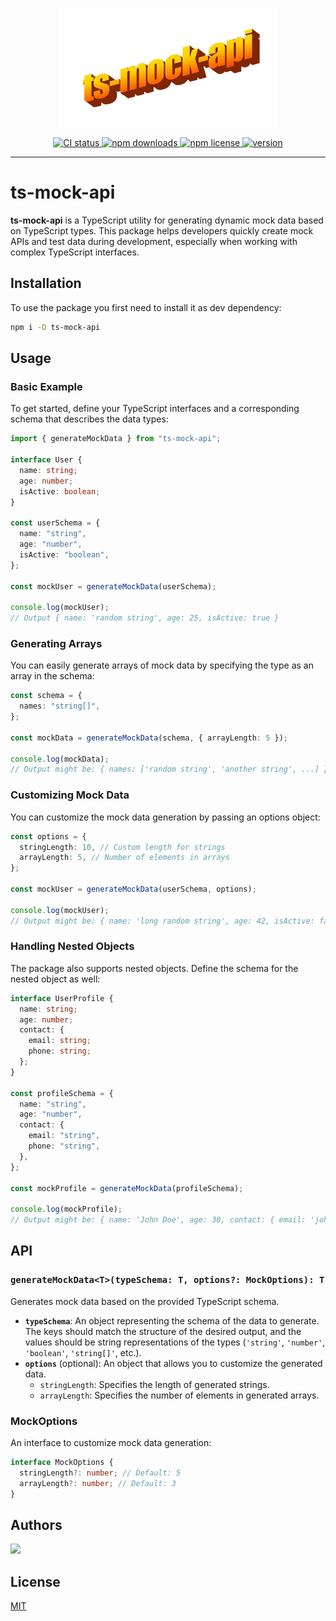 <p align="center">
    <img src="./assets/logo.png" width="350" />
</p>

<p align="center">
	<a href="https://github.com/amir-ben-shimol/ts-mock-api">
    	<img src="https://img.shields.io/github/actions/workflow/status/amir-ben-shimol/ts-mock-api/integrate.yaml?label=CI&logo=GitHub" alt="CI status">
  	</a>
	<a href="https://www.npmjs.com/package/ts-mock-api">
    	<img src="https://img.shields.io/npm/dm/ts-mock-api?logo=NPM" alt="npm downloads">
  	</a>
	<a href="https://github.com/amir-ben-shimol/ts-mock-api">
    	<img src="https://img.shields.io/npm/l/ts-mock-api" alt="npm license">
  	</a>
	<a href="https://github.com/amir-ben-shimol/ts-mock-api">
    	<img src="https://img.shields.io/npm/v/ts-mock-api?label=version" alt="version">
  	</a>
</p>

<hr />

# ts-mock-api

**ts-mock-api** is a TypeScript utility for generating dynamic mock data based on TypeScript types. This package helps developers quickly create mock APIs and test data during development, especially when working with complex TypeScript interfaces.

## Installation

To use the package you first need to install it as dev dependency:

```bash
npm i -D ts-mock-api
```

## Usage

### Basic Example

To get started, define your TypeScript interfaces and a corresponding schema that describes the data types:

```typescript
import { generateMockData } from "ts-mock-api";

interface User {
  name: string;
  age: number;
  isActive: boolean;
}

const userSchema = {
  name: "string",
  age: "number",
  isActive: "boolean",
};

const mockUser = generateMockData(userSchema);

console.log(mockUser);
// Output { name: 'random string', age: 25, isActive: true }
```

### Generating Arrays

You can easily generate arrays of mock data by specifying the type as an array in the schema:

```typescript
const schema = {
  names: "string[]",
};

const mockData = generateMockData(schema, { arrayLength: 5 });

console.log(mockData);
// Output might be: { names: ['random string', 'another string', ...] }
```

### Customizing Mock Data

You can customize the mock data generation by passing an options object:

```typescript
const options = {
  stringLength: 10, // Custom length for strings
  arrayLength: 5, // Number of elements in arrays
};

const mockUser = generateMockData(userSchema, options);

console.log(mockUser);
// Output might be: { name: 'long random string', age: 42, isActive: false }
```

### Handling Nested Objects

The package also supports nested objects. Define the schema for the nested object as well:

```typescript
interface UserProfile {
  name: string;
  age: number;
  contact: {
    email: string;
    phone: string;
  };
}

const profileSchema = {
  name: "string",
  age: "number",
  contact: {
    email: "string",
    phone: "string",
  },
};

const mockProfile = generateMockData(profileSchema);

console.log(mockProfile);
// Output might be: { name: 'John Doe', age: 30, contact: { email: 'john.doe@example.com', phone: '123-456-7890' } }
```

## API

### `generateMockData<T>(typeSchema: T, options?: MockOptions): T`

Generates mock data based on the provided TypeScript schema.

- **`typeSchema`**: An object representing the schema of the data to generate. The keys should match the structure of the desired output, and the values should be string representations of the types (`'string'`, `'number'`, `'boolean'`, `'string[]'`, etc.).
- **`options`** (optional): An object that allows you to customize the generated data.
  - `stringLength`: Specifies the length of generated strings.
  - `arrayLength`: Specifies the number of elements in generated arrays.

### MockOptions

An interface to customize mock data generation:

```typescript
interface MockOptions {
  stringLength?: number; // Default: 5
  arrayLength?: number; // Default: 3
}
```

## Authors

<a href="https://github.com/amir-ben-shimol">
    <img src="https://avatars.githubusercontent.com/u/105565954?s=400&u=01efa537bf4368251ffa05954d13aa1861073b39&v=4" height="50" />
</a>

## License

[MIT](https://choosealicense.com/licenses/mit/)

